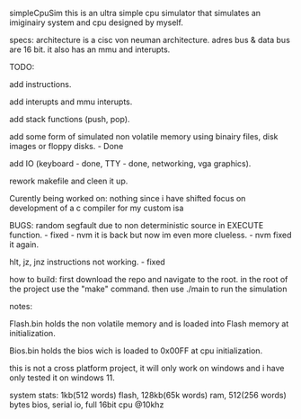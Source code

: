 simpleCpuSim
this is an ultra simple cpu simulator that simulates an imiginairy system and cpu designed by myself.

specs:
architecture is a cisc von neuman architecture.
adres bus & data bus are 16 bit.
it also has an mmu and interupts.

TODO:

add instructions.

add interupts and mmu interupts.

add stack functions (push, pop).

add some form of simulated non volatile memory using binairy files, disk images or floppy disks. - Done

add IO (keyboard - done, TTY - done, networking, vga graphics).

rework makefile and cleen it up.

Curently being worked on:
nothing since i have shifted focus on development of a c compiler for my custom isa

BUGS:
random segfault due to non deterministic source in EXECUTE function. - fixed - nvm it is back but now im even more clueless. - nvm fixed it again.

hlt, jz, jnz instructions not working. - fixed


how to build:
first download the repo and navigate to the root.
in the root of the project use the "make" command.
then use ./main to run the simulation

notes:

Flash.bin holds the non volatile memory and is loaded into Flash memory at initialization.

Bios.bin holds the bios wich is loaded to 0x00FF at cpu initialization.

this is not a cross platform project, it will only work on windows and i have only tested it on windows 11.

system stats: 1kb(512 words) flash, 128kb(65k words) ram, 512(256 words) bytes bios, serial io, full 16bit cpu @10khz

